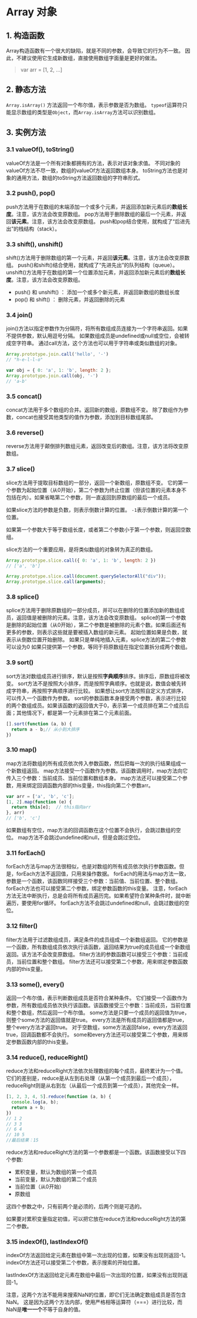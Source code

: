 # Array 对象

## 1. 构造函数

Array构造函数有一个很大的缺陷，就是不同的参数，会导致它的行为不一致。
因此，不建议使用它生成新数组，直接使用数组字面量是更好的做法。

> var arr = [1, 2, ...]

## 2. 静态方法

`Array.isArray()` 方法返回一个布尔值，表示参数是否为数组。
`typeof`运算符只能显示数组的类型是`Object`，而`Array.isArray`方法可以识别数组。

## 3. 实例方法

### 3.1 valueOf(), toString()

valueOf方法是一个所有对象都拥有的方法，表示对该对象求值。
不同对象的valueOf方法不尽一致，数组的valueOf方法返回数组本身。
toString方法也是对象的通用方法，数组的toString方法返回数组的字符串形式。

### 3.2 push(), pop()

push方法用于在数组的末端添加一个或多个元素，并返回添加新元素后的**数组长度**。注意，该方法会改变原数组。
pop方法用于删除数组的最后一个元素，并返回**该元素**。注意，该方法会改变原数组。
push和pop结合使用，就构成了“后进先出”的栈结构（stack）。

### 3.3 shift(), unshift()

shift()方法用于删除数组的第一个元素，并返回**该元素**。注意，该方法会改变原数组。
push()和shift()结合使用，就构成了“先进先出”的队列结构（queue）。
unshift()方法用于在数组的第一个位置添加元素，并返回添加新元素后的**数组长度**。注意，该方法会改变原数组。

- push() 和 unshift()   ： 添加一个或多个新元素，并返回新数组的数组长度
- pop() 和 shift() ： 删除元素，并返回删除的元素

### 3.4 join()

join()方法以指定参数作为分隔符，将所有数组成员连接为一个字符串返回。如果不提供参数，默认用逗号分隔。
如果数组成员是undefined或null或空位，会被转成空字符串。
通过call方法，这个方法也可以用于字符串或类似数组的对象。

```javascript
Array.prototype.join.call('hello', '-')
// "h-e-l-l-o"

var obj = { 0: 'a', 1: 'b', length: 2 };
Array.prototype.join.call(obj, '-')
// 'a-b'
```

### 3.5 concat()

concat方法用于多个数组的合并。返回新的数组，原数组不变。
除了数组作为参数，concat也接受其他类型的值作为参数，添加到目标数组尾部。

### 3.6 reverse()

reverse方法用于颠倒排列数组元素，返回改变后的数组。注意，该方法将改变原数组。

### 3.7 slice()

slice方法用于提取目标数组的一部分，返回一个新数组，原数组不变。
它的第一个参数为起始位置（从0开始），第二个参数为终止位置（但该位置的元素本身不包括在内）。如果省略第二个参数，则一直返回到原数组的最后一个成员。

如果slice方法的参数是负数，则表示倒数计算的位置。
`-1`表示倒数计算的第一个位置。

如果第一个参数大于等于数组长度，或者第二个参数小于第一个参数，则返回空数组。

slice方法的一个重要应用，是将类似数组的对象转为真正的数组。

```javascript
Array.prototype.slice.call({ 0: 'a', 1: 'b', length: 2 })
// ['a', 'b']

Array.prototype.slice.call(document.querySelectorAll("div"));
Array.prototype.slice.call(arguments);
```

### 3.8 splice()

splice方法用于删除原数组的一部分成员，并可以在删除的位置添加新的数组成员，返回值是被删除的元素。注意，该方法会改变原数组。
splice的第一个参数是删除的起始位置（从0开始），第二个参数是被删除的元素个数。如果后面还有更多的参数，则表示这些就是要被插入数组的新元素。
起始位置如果是负数，就表示从倒数位置开始删除。
如果只是单纯地插入元素，splice方法的第二个参数可以设为0
如果只提供第一个参数，等同于将原数组在指定位置拆分成两个数组。

### 3.9 sort()

sort方法对数组成员进行排序，默认是按照**字典顺序**排序。排序后，原数组将被改变。
sort方法不是按照大小排序，而是按照字典顺序。也就是说，数值会被先转成字符串，再按照字典顺序进行比较。
如果想让sort方法按照自定义方式排序，可以传入一个函数作为参数。
sort的参数函数本身接受两个参数，表示进行比较的两个数组成员。如果该函数的返回值大于0，表示第一个成员排在第二个成员后面；其他情况下，都是第一个元素排在第二个元素前面。

```javascript
[].sort(function (a, b) {
  return a - b;// 从小到大排序
})
```

### 3.10 map()

map方法将数组的所有成员依次传入参数函数，然后把每一次的执行结果组成一个新数组返回。
map方法接受一个函数作为参数。该函数调用时，map方法向它传入三个参数：当前成员、当前位置和数组本身。
map方法还可以接受第二个参数，用来绑定回调函数内部的this变量，this指向第二个参数arr。

```javascript
var arr = ['a', 'b', 'c'];
[1, 2].map(function (e) {
  return this[e];  // this指向arr
}, arr)
// ['b', 'c']
```

如果数组有空位，map方法的回调函数在这个位置不会执行，会跳过数组的空位。
map方法不会跳过undefined和null，但是会跳过空位。

### 3.11 forEach()

forEach方法与map方法很相似，也是对数组的所有成员依次执行参数函数。但是，forEach方法不返回值，只用来操作数据。
forEach的用法与map方法一致，参数是一个函数，该函数同样接受三个参数：当前值、当前位置、整个数组。
forEach方法也可以接受第二个参数，绑定参数函数的this变量。
注意，forEach方法无法中断执行，总是会将所有成员遍历完。如果希望符合某种条件时，就中断遍历，要使用for循环。
forEach方法不会跳过undefined和null，会跳过数组的空位。

### 3.12 filter()

filter方法用于过滤数组成员，满足条件的成员组成一个新数组返回。
它的参数是一个函数，所有数组成员依次执行该函数，返回结果为true的成员组成一个新数组返回。该方法不会改变原数组。
filter方法的参数函数可以接受三个参数：当前成员，当前位置和整个数组。
filter方法还可以接受第二个参数，用来绑定参数函数内部的this变量。

### 3.13 some(), every()

返回一个布尔值，表示判断数组成员是否符合某种条件。
它们接受一个函数作为参数，所有数组成员依次执行该函数。该函数接受三个参数：当前成员，当前位置和整个数组，然后返回一个布尔值。
some方法是只要一个成员的返回值为true，则整个some方法的返回值就是true。
every方法是所有成员的返回值都是true，整个every方法才返回true。
对于空数组，some方法返回false，every方法返回true，回调函数都不会执行。
some和every方法还可以接受第二个参数，用来绑定参数函数内部的this变量。

### 3.14 reduce(), reduceRight()

reduce方法和reduceRight方法依次处理数组的每个成员，最终累计为一个值。它们的差别是，reduce是从左到右处理（从第一个成员到最后一个成员），reduceRight则是从右到左（从最后一个成员到第一个成员），其他完全一样。

```javascript
[1, 2, 3, 4, 5].reduce(function (a, b) {
  console.log(a, b);
  return a + b;
})
// 1 2
// 3 3
// 6 4
// 10 5
//最后结果：15
```

reduce方法和reduceRight方法的第一个参数都是一个函数。该函数接受以下四个参数:

- 累积变量，默认为数组的第一个成员
- 当前变量，默认为数组的第二个成员
- 当前位置（从0开始）
- 原数组

这四个参数之中，只有前两个是必须的，后两个则是可选的。

如果要对累积变量指定初值，可以把它放在reduce方法和reduceRight方法的第二个参数。

### 3.15 indexOf(), lastIndexOf()

indexOf方法返回给定元素在数组中第一次出现的位置，如果没有出现则返回-1。
indexOf方法还可以接受第二个参数，表示搜索的开始位置。

lastIndexOf方法返回给定元素在数组中最后一次出现的位置，如果没有出现则返回-1。

注意，这两个方法不能用来搜索NaN的位置，即它们无法确定数组成员是否包含NaN。
这是因为这两个方法内部，使用严格相等运算符（===）进行比较，而NaN是**唯一一个**不等于自身的值。
